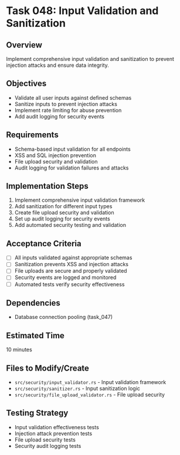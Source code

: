 # Task 048: Input Validation and Sanitization

## Overview
Implement comprehensive input validation and sanitization to prevent injection attacks and ensure data integrity.

## Objectives
- Validate all user inputs against defined schemas
- Sanitize inputs to prevent injection attacks
- Implement rate limiting for abuse prevention
- Add audit logging for security events

## Requirements
- Schema-based input validation for all endpoints
- XSS and SQL injection prevention
- File upload security and validation
- Audit logging for validation failures and attacks

## Implementation Steps
1. Implement comprehensive input validation framework
2. Add sanitization for different input types
3. Create file upload security and validation
4. Set up audit logging for security events
5. Add automated security testing and validation

## Acceptance Criteria
- [ ] All inputs validated against appropriate schemas
- [ ] Sanitization prevents XSS and injection attacks
- [ ] File uploads are secure and properly validated
- [ ] Security events are logged and monitored
- [ ] Automated tests verify security effectiveness

## Dependencies
- Database connection pooling (task_047)

## Estimated Time
10 minutes

## Files to Modify/Create
- `src/security/input_validator.rs` - Input validation framework
- `src/security/sanitizer.rs` - Input sanitization logic
- `src/security/file_upload_validator.rs` - File upload security

## Testing Strategy
- Input validation effectiveness tests
- Injection attack prevention tests
- File upload security tests
- Security audit logging tests